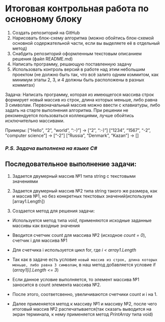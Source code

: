 # Итоговая контрольная работа по основному блоку

1. Создать репозиторий на GitHub
2. Нарисовать блок-схему алгоритма (можно обойтись блок-схемой основной содержательной части, если вы выделяете её в отдельный метод)
3. Снабдить репозиторий оформленным текстовым описанием решения (файл README.md)
4. Написать программу, решающую поставленную задачу
5. Использовать контроль версий в работе над этим небольшим проектом (не должно быть так, что всё залито одним коммитом, как минимум этапы 2, 3, и 4 должны быть расположены в разных коммитах)

Задача: Написать программу, которая из имеющегося массива строк формирует новый массив из строк, длина которых меньше, либо равна 3 символам. Первоначальный массив можно ввести с клавиатуры, либо задать на старте выполнения алгоритма. При решении не рекомендуется пользоваться коллекциями, лучше обойтись исключительно массивами.


Примеры:
[“Hello”, “2”, “world”, “:-)”] → [“2”, “:-)”]
[“1234”, “1567”, “-2”, “computer science”] → [“-2”]
[“Russia”, “Denmark”, “Kazan”] → []

### *P.S. Задача выполнена на языке C#*

## Последовательное выполнение задачи:

1. Задается двумерный массив №1 типа string с текстовыми значениями

2. Задается двумерный массив №2 типа string такого же размера, как и массив №1, но без конкретных текстовых значений(используем [array1.Length])

3. Создается метод для решения задачи:

* Используется метод типа *void*, применяются исходные заданные массивы как входные значения

* Вводится счетчик count для массива №2 (исходное *count = 0*), счетчик i для массива №1

* Для счетчика i используется цикл for, где *i < array1.Length*

* Так как в задаче есть условие ```новый массив из строк, длина которых меньше, либо равна 3 символам```, в наш метод добавляется условие if (*array1[i].Length <= 3*)

* Если данное условие выполняется, то элемент массива №1 заносится в count элемента массива №2.

* После этого, соответсвенно, увеличиваются счетчики count и i на 1.

* Далее применяется метод к массиву №1 и массиву №2, после чего итоговый массив №2 распечатывается(так сказать выводится на экран терминала, к нему применяется метод *PrintArray* типа void)




